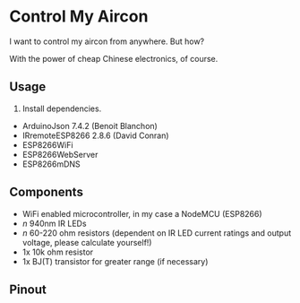 # Control My Aircon 

I want to control my aircon from anywhere. But how?

With the power of cheap Chinese electronics, of course.

## Usage

1. Install dependencies.

- ArduinoJson 7.4.2 (Benoit Blanchon)
- IRremoteESP8266 2.8.6 (David Conran)
- ESP8266WiFi
- ESP8266WebServer
- ESP8266mDNS

## Components

- WiFi enabled microcontroller, in my case a NodeMCU (ESP8266)
- *n* 940nm IR LEDs
- *n* 60-220 ohm resistors (dependent on IR LED current ratings and output voltage, please calculate yourself!)
- 1x 10k ohm resistor
- 1x BJ(T) transistor for greater range (if necessary)

## Pinout


